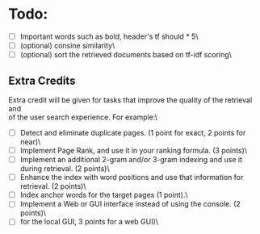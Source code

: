 
# Todo:

- [ ] Important words such as bold, header's tf should * 5\
- [ ] (optional) consine similarity\
- [ ] (optional) sort the retrieved documents based on tf-idf scoring\

## Extra Credits
Extra credit will be given for tasks that improve the quality of the retrieval and\
of the user search experience. For example:\
- [ ] Detect and eliminate duplicate pages. (1 point for exact, 2 points for near)\
- [ ] Implement Page Rank, and use it in your ranking formula. (3 points)\
- [ ] Implement an additional 2-gram and/or 3-gram indexing and use it during retrieval. (2 points)\
- [ ] Enhance the index with word positions and use that information for retrieval. (2 points)\
- [ ] Index anchor words for the target pages (1 point).\
- [ ] Implement a Web or GUI interface instead of using the console. (2 points)\
- [ ] for the local GUI, 3 points for a web GUI)\
